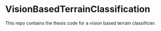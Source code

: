 # VisionBasedTerrainClassification
This repo contains the thesis code for a vision based terrain classificier.
